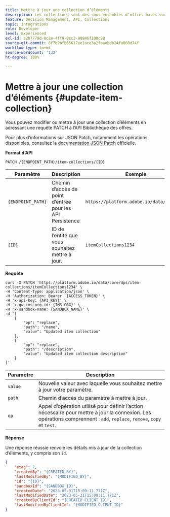 ```yaml
---
title: Mettre à jour une collection d’éléments
description: Les collections sont des sous-ensembles d’offres basés sur des conditions prédéfinies établies par une personne spécialisée dans le marketing, telles que la catégorie de l’offre.
feature: Decision Management, API, Collections
topic: Integrations
role: Developer
level: Experienced
exl-id: a2b7779d-8c2e-4ff9-8cc3-90846f100c98
source-git-commit: 6f7b9bfb65617ee1ace3a2faaebdb24fa068d74f
workflow-type: tm+mt
source-wordcount: '132'
ht-degree: 100%

---
```


# Mettre à jour une collection d’éléments {#update-item-collection}

Vous pouvez modifier ou mettre à jour une collection d’éléments en adressant une requête PATCH à l’API Bibliothèque des offres.

Pour plus d’informations sur JSON Patch, notamment les opérations disponibles, consultez la [documentation JSON Patch](https://jsonpatch.com/) officielle.

**Format d’API**

```http
PATCH /{ENDPOINT_PATH}/item-collections/{ID}
```

| Paramètre | Description | Exemple |
| --------- | ----------- | ------- |
| `{ENDPOINT_PATH}` | Chemin d’accès de point d’entrée pour les API Persistence | `https://platform.adobe.io/data/core/dps` |
| `{ID}` | ID de l’entité que vous souhaitez mettre à jour. | `itemCollections1234` |

**Requête**

```shell
curl -X PATCH 'https://platform.adobe.io/data/core/dps/item-collections/itemCollections1234' \
-H 'Content-Type: application/json' \
-H 'Authorization: Bearer  {ACCESS_TOKEN}' \
-H 'x-api-key: {API_KEY}' \
-H 'x-gw-ims-org-id: {IMS_ORG}' \
-H 'x-sandbox-name: {SANDBOX_NAME}' \
-d '[
    {
        "op": "replace",
        "path": "/name",
        "value": "Updated item collection"
    },
    {
        "op": "replace",
        "path": "/description",
        "value": "Updated item collection description"
    }
]'
```

| Paramètre | Description |
| --------- | ----------- |
| `value` | Nouvelle valeur avec laquelle vous souhaitez mettre à jour votre paramètre. |
| `path` | Chemin d’accès du paramètre à mettre à jour. |
| `op` | Appel d’opération utilisé pour définir l’action nécessaire pour mettre à jour la connexion. Les opérations comprennent : `add`, `replace`, `remove`, `copy` et `test`. |

**Réponse**

Une réponse réussie renvoie les détails mis à jour de la collection d’éléments, y compris son `id`.

```json
{
    "etag": 2,
    "createdBy": "{CREATED_BY}",
    "lastModifiedBy": "{MODIFIED_BY}",
    "id": "{ID}",
    "sandboxId": "{SANDBOX_ID}",
    "createdDate": "2023-05-31T15:09:11.771Z",
    "lastModifiedDate": "2023-05-31T15:09:11.771Z",
    "createdByClientId": "{CREATED_CLIENT_ID}",
    "lastModifiedByClientId": "{MODIFIED_CLIENT_ID}"
}
```
